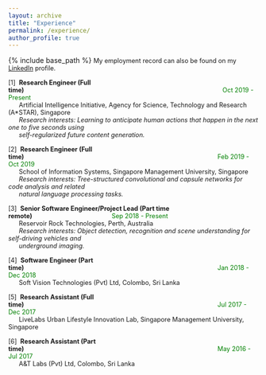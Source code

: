 ```yaml
---
layout: archive
title: "Experience"
permalink: /experience/
author_profile: true
---
```


{% include base_path %}
<span style="font-size:0.9em;text-align: justify;">My employment record can also be found on my <a href="https://www.linkedin.com/in/vinoj-jayasundara-983a81129/">LinkedIn</a> profile.</span>

<span style="font-size:0.9em"> [1]<span style="color:white">a</span><b>Research Engineer (Full time)</b><span style="color:green;padding-left:400px">Oct 2019 - Present </span><br />
  &nbsp; &nbsp; &nbsp; Artificial Intelligence Initiative, Agency for Science, Technology and Research (A*STAR), Singapore<br /> &nbsp; &nbsp; &nbsp; <i>Research interests: Learning to anticipate human actions that happen in the next one to five seconds using <br/>
  &nbsp; &nbsp; &nbsp; self-regularized future content generation. </i> <br/></span>
  
<span style="font-size:0.9em;text-align: justify"> [2]<span style="color:white">a</span><b>Research Engineer (Full time)</b><span style="color:green;padding-left:390px">Feb 2019 - Oct 2019 </span><br />
  &nbsp; &nbsp; &nbsp; School of Information Systems, Singapore Management University, Singapore<br /> &nbsp; &nbsp; &nbsp; <i>Research interests: Tree-structured convolutional and capsule networks for code analysis and related <br/>
  &nbsp; &nbsp; &nbsp; natural language processing tasks. </i> <br/></span>
  
<span style="font-size:0.9em;text-align: justify"> [3]<span style="color:white">a</span><b>Senior Software Engineer/Project Lead (Part time remote)</b><span style="color:green;padding-left:160px">Sep 2018 - Present </span><br />
  &nbsp; &nbsp; &nbsp; Reservoir Rock Technologies, Perth, Australia<br /> &nbsp; &nbsp; &nbsp; <i>Research interests: Object detection, recognition and scene understanding for self-driving vehicles and <br/>
  &nbsp; &nbsp; &nbsp; underground imaging. </i> <br/></span>

<span style="font-size:0.9em;text-align: justify"> [4]<span style="color:white">a</span><b>Software Engineer (Part time)</b><span style="color:green;padding-left:390px">Jan 2018 - Dec 2018 </span><br />
  &nbsp; &nbsp; &nbsp; Soft Vision Technologies (Pvt) Ltd, Colombo, Sri Lanka<br />
  
<span style="font-size:0.9em;text-align: justify"> [5]<span style="color:white">a</span><b>Research Assistant (Full time)</b><span style="color:green;padding-left:390px">Jul 2017 - Dec 2017 </span><br />
  &nbsp; &nbsp; &nbsp; LiveLabs Urban Lifestyle Innovation Lab, Singapore Management University, Singapore<br /> 
  
<span style="font-size:0.9em;text-align: justify"> [6]<span style="color:white">a</span><b>Research Assistant (Part time)</b><span style="color:green;padding-left:390px">May 2016 - Jul 2017 </span><br />
  &nbsp; &nbsp; &nbsp; A&T Labs (Pvt) Ltd, Colombo, Sri Lanka<br /> 
